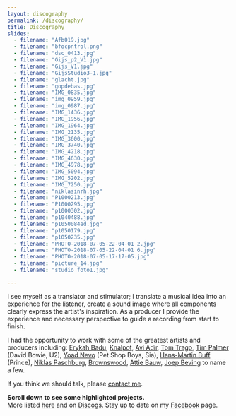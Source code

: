 ```yaml
---
layout: discography
permalink: /discography/
title: Discography
slides:
  - filename: "Afb019.jpg"
  - filename: "bfocpntrol.png"
  - filename: "dsc_0413.jpg"
  - filename: "Gijs_p2_V1.jpg"
  - filename: "Gijs_V1.jpg"
  - filename: "GijsStudio3-1.jpg"
  - filename: "glacht.jpg"
  - filename: "gopdebas.jpg"
  - filename: "IMG_0835.jpg"
  - filename: "img_0959.jpg"
  - filename: "img_0987.jpg"
  - filename: "IMG_1436.jpg"
  - filename: "IMG_1956.jpg"
  - filename: "IMG_1964.jpg"
  - filename: "IMG_2135.jpg"
  - filename: "IMG_3600.jpg"
  - filename: "IMG_3740.jpg"
  - filename: "IMG_4218.jpg"
  - filename: "IMG_4630.jpg"
  - filename: "IMG_4978.jpg"
  - filename: "IMG_5094.jpg"
  - filename: "IMG_5202.jpg"
  - filename: "IMG_7250.jpg"
  - filename: "niklasinrh.jpg"
  - filename: "P1000213.jpg"
  - filename: "P1000295.jpg"
  - filename: "p1000302.jpg"
  - filename: "p1040488.jpg"
  - filename: "p1050084ed.jpg"
  - filename: "p1050179.jpg"
  - filename: "p1050235.jpg"
  - filename: "PHOTO-2018-07-05-22-04-01 2.jpg"
  - filename: "PHOTO-2018-07-05-22-04-01 6.jpg"
  - filename: "PHOTO-2018-07-05-17-17-05.jpg"
  - filename: "picture_14.jpg"
  - filename: "studio foto1.jpg"

---
```


I see myself as a translator and stimulator; I translate a musical idea into an experience for the listener, create a sound image where all components clearly express the artist's inspiration. As a producer I provide the experience and necessary perspective to guide a recording from start to finish.

I had the opportunity to work with some of the greatest artists and producers including: [Erykah Badu][weberikahb], [Knalpot][webknalpot], [Avi Adir][webavi], [Tom Trago][webtomt], [Tim Palmer][webtimp] (David Bowie, U2), [Yoad Nevo][webyoadn] (Pet Shop Boys, Sia), [Hans-Martin Buff][webhansmb] (Prince), [Niklas Paschburg][webniklasp], [Brownswood](https://brownswoodrecordings.com), [Attie Bauw](http://bauwhaus.com), [Joep Beving][webjoepb] to name a few.

If you think we should talk, please <a href="mailto:gijs@redhouse.nl" target="blank" class="red-link">contact me</a>.

<strong>Scroll down to see some highlighted projects.</strong><br />
More listed <a href="../../../assets/cv/GijsvanKloosterCVM.pdf" target="blank" class="red-link">here</a> and on <a href="https://www.discogs.com/artist/413565-Gijs-Van-Klooster?sort=year%2Cdesc&limit=50&filter_anv=0&type=Credits&layout=med" target="blank" class="red-link">Discogs</a>. Stay up to date on my <a href="https://www.facebook.com/gijsvankloostermusic" target="blank" class="red-link">Facebook</a> page.


[weberikahb]: https://erykah-badu.com
[webknalpot]: ../projects/knalpot-serious-outtakes
[webavi]: ../projects/avi-adir-woods-awakening
[webtomt]: ../projects/tom-trago-voyage-direct
[webtimp]: http://timpalmer.com
[webyoadn]: http://yoadnevo.com
[webhansmb]: https://www.discogs.com/artist/351436-Hans-Martin-Buff
[webniklasp]: ../projects/niklas-paschburg-oceanic
[webjoepb]: ../projects/joep-beving-solipsism
